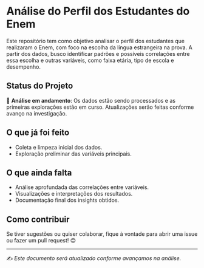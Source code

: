 # Análise do Perfil dos Estudantes do Enem

Este repositório tem como objetivo analisar o perfil dos estudantes que realizaram o Enem, com foco na escolha da língua estrangeira na prova. A partir dos dados, busco identificar padrões e possíveis correlações entre essa escolha e outras variáveis, como faixa etária, tipo de escola e desempenho.

## Status do Projeto

📌 **Análise em andamento**: Os dados estão sendo processados e as primeiras explorações estão em curso. Atualizações serão feitas conforme avanço na investigação.

## O que já foi feito

- Coleta e limpeza inicial dos dados.
- Exploração preliminar das variáveis principais.

## O que ainda falta

- Análise aprofundada das correlações entre variáveis.
- Visualizações e interpretações dos resultados.
- Documentação final dos insights obtidos.

## Como contribuir

Se tiver sugestões ou quiser colaborar, fique à vontade para abrir uma issue ou fazer um pull request! 😊

---
✍️ *Este documento será atualizado conforme avançamos na análise.*
